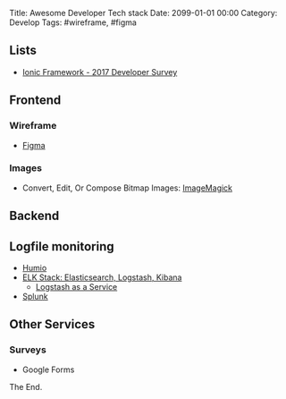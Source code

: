 Title: Awesome Developer Tech stack
Date: 2099-01-01 00:00
Category: Develop
Tags: #wireframe, #figma

## Lists

* [Ionic Framework - 2017 Developer Survey](https://ionicframework.com/survey/2017#results)

## Frontend

###  Wireframe

* [Figma](https://www.figma.com/features)

### Images

* Convert, Edit, Or Compose Bitmap Images: [ImageMagick](https://www.imagemagick.org/script/index.php)

## Backend

## Logfile monitoring

* [Humio](https://www.humio.com/)
* [ELK Stack: Elasticsearch, Logstash, Kibana](https://www.elastic.co/elk-stack)
    * [Logstash as a Service](https://logz.io/logstash_nmoilp/)
* [Splunk](https://www.splunk.com/)

## Other Services

### Surveys

* Google Forms

The End.
